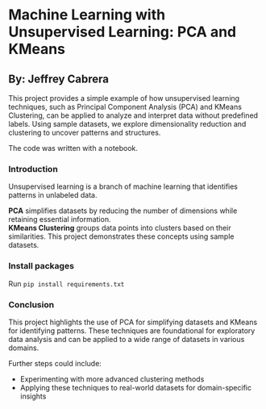 # Machine Learning with Unsupervised Learning: PCA and KMeans

## By: Jeffrey Cabrera

This project provides a simple example of how unsupervised learning techniques, such as Principal Component Analysis (PCA) and KMeans Clustering, can be applied to analyze and interpret data without predefined labels. Using sample datasets, we explore dimensionality reduction and clustering to uncover patterns and structures.

The code was written with a notebook.

### Introduction
Unsupervised learning is a branch of machine learning that identifies patterns in unlabeled data.

**PCA** simplifies datasets by reducing the number of dimensions while retaining essential information. <br />
**KMeans Clustering** groups data points into clusters based on their similarities.
This project demonstrates these concepts using sample datasets.

### Install packages
Run `pip install requirements.txt`

### Conclusion

This project highlights the use of PCA for simplifying datasets and KMeans for identifying patterns. These techniques are foundational for exploratory data analysis and can be applied to a wide range of datasets in various domains.

Further steps could include:
* Experimenting with more advanced clustering methods
* Applying these techniques to real-world datasets for domain-specific insights